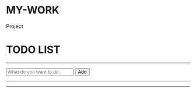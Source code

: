 # MY-WORK
Project
<!doctype html>
<html>
 <head> 
  <meta name="Author" content="Francis Osinachi"> 
  <meta name="description" content="To Do App"> 
  <title>OSILO'S TO DO LIST</title> 
  <link rel="stylesheet" href="cssTodo.css"> 
 </head> 
 <body> 
  <h1><span class="styling">TODO</span> LIST</h1> 
  <hr> 
  <div class="input_div"> 
   <form id="form"> 
    <input id="userInput" class="input" type="text" placeholder="What do you want to do.."> 
    <input type="submit" class="addbutton" value="Add"> 
   </form> 
  </div> 
  <hr> 
  <div class="container"> 
   <div class="item" i> 
    <ul id="addTodo"> 
    </ul> 
   </div> 
  </div> 
  <hr> 
  <script src="jsTodo.js"></script> 
 </body>
</html>
